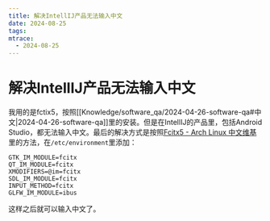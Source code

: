 ```yaml
---
title: 解决IntellIJ产品无法输入中文
date: 2024-08-25
tags: 
mtrace: 
  - 2024-08-25
---
```


# 解决IntellIJ产品无法输入中文

我用的是fctix5，按照[[Knowledge/software_qa/2024-04-26-software-qa#中文|2024-04-26-software-qa]]里的安装。但是在IntellIJ的产品里，包括Android Studio，都无法输入中文。最后的解决方式是按照[Fcitx5 - Arch Linux 中文维基](https://wiki.archlinuxcn.org/wiki/Fcitx5#X11)里的方法，在`/etc/environment`里添加：

```
GTK_IM_MODULE=fcitx
QT_IM_MODULE=fcitx
XMODIFIERS=@im=fcitx
SDL_IM_MODULE=fcitx
INPUT_METHOD=fcitx
GLFW_IM_MODULE=ibus
```

这样之后就可以输入中文了。
